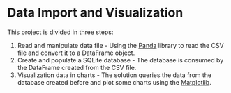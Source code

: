 # Data Import and Visualization

This project is divided in three steps:

1. Read and manipulate data file - Using the [Panda](https://pandas.pydata.org/) library to read the CSV file and convert it to a DataFrame object.
2. Create and populate a SQLite database - The database is consumed by the DataFrame created from the CSV file.
3. Visualization data in charts - The solution queries the data from the database created before and plot some charts using the [Matplotlib](https://matplotlib.org/).